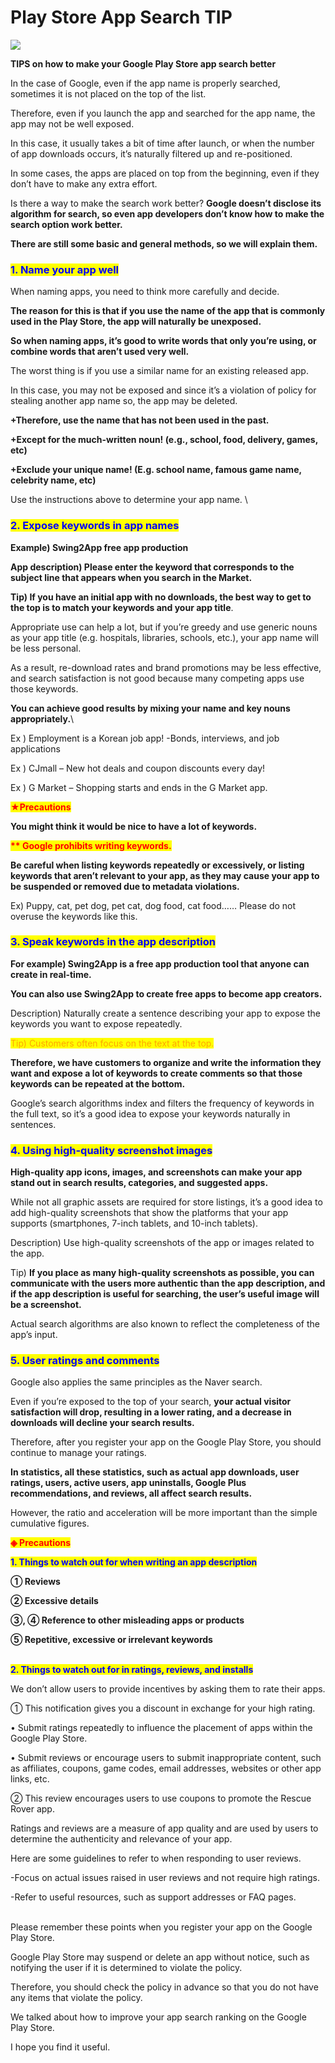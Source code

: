 # Play Store App Search TIP

![](https://support.swing2app.com/wp-content/uploads/2018/09/search\_tip.png)

**TIPS on how to make your Google Play Store app search better**

In the case of Google, even if the app name is properly searched, sometimes it is not placed on the top of the list.&#x20;

Therefore, even if you launch the app and searched for the app name, the app may not be well exposed.

In this case, it usually takes a bit of time after launch, or when the number of app downloads occurs, it’s naturally filtered up and re-positioned.

In some cases, the apps are placed on top from the beginning, even if they don’t have to make any extra effort.&#x20;

Is there a way to make the search work better? **Google doesn’t disclose its algorithm for search, so even app developers don’t know how to make the search option work better.**&#x20;

**There are still some basic and general methods, so we will explain them.**&#x20;

### &#x20;<mark style="color:blue;">**1. Name your app well**</mark>

When naming apps, you need to think more carefully and decide.

**The reason for this is that if you use the name of the app that is commonly used in the Play Store, the app will naturally be unexposed.**

**So when naming apps, it’s good to write words that only you’re using, or combine words that aren’t used very well.**

The worst thing is if you use a similar name for an existing released app.

In this case, you may not be exposed and since it’s a violation of policy for stealing another app name so, the app may be deleted.

**+Therefore, use the name that has not been used in the past.**

**+Except for the much-written noun! (e.g., school, food, delivery, games, etc)**

**+Exclude your unique name! (E.g. school name, famous game name, celebrity name, etc)** &#x20;

Use the instructions above to determine your app name. \


&#x20;

### <mark style="color:blue;">**2. Expose keywords in app names**</mark>

**Example) Swing2App free app production**

**App description) Please enter the keyword that corresponds to the subject line that appears when you search in the Market.**

**Tip) If you have an initial app with no downloads, the best way to get to the top is to match your keywords and your app title**.

Appropriate use can help a lot, but if you’re greedy and use generic nouns as your app title (e.g. hospitals, libraries, schools, etc.), your app name will be less personal.&#x20;

As a result, re-download rates and brand promotions may be less effective, and search satisfaction is not good because many competing apps use those keywords.&#x20;

**You can achieve good results by mixing your name and key nouns appropriately.**\


Ex ) Employment is a Korean job app! -Bonds, interviews, and job applications

Ex ) CJmall – New hot deals and coupon discounts every day!

Ex ) G Market – Shopping starts and ends in the G Market app.

<mark style="color:red;">**★Precautions**</mark>

**You might think it would be nice to have a lot of keywords.**&#x20;

<mark style="color:red;">**\*\* Google prohibits writing keywords.**</mark>&#x20;

**Be careful when listing keywords repeatedly or excessively, or listing keywords that aren’t relevant to your app, as they may cause your app to be suspended or removed due to metadata violations.**

Ex) Puppy, cat, pet dog, pet cat, dog food, cat food…… Please do not overuse the keywords like this.



### <mark style="color:blue;">**3. Speak keywords in the app description**</mark>

**For example) Swing2App is a free app production tool that anyone can create in real-time.**

**You can also use Swing2App to create free apps to become app creators.**

Description) Naturally create a sentence describing your app to expose the keywords you want to expose repeatedly.

<mark style="color:orange;">Tip) Customers often focus on the text at the top.</mark>&#x20;

**Therefore, we have customers to organize and write the information they want and expose a lot of keywords to create comments so that those keywords can be repeated at the bottom.**&#x20;

Google’s search algorithms index and filters the frequency of keywords in the full text, so it’s a good idea to expose your keywords naturally in sentences.



### <mark style="color:blue;">**4. Using high-quality screenshot images**</mark>

**High-quality app icons, images, and screenshots can make your app stand out in search results, categories, and suggested apps.**

While not all graphic assets are required for store listings, it’s a good idea to add high-quality screenshots that show the platforms that your app supports (smartphones, 7-inch tablets, and 10-inch tablets).

Description) Use high-quality screenshots of the app or images related to the app.

Tip) **If you place as many high-quality screenshots as possible, you can communicate with the users more authentic than the app description, and if the app description is useful for searching, the user’s useful image will be a screenshot.**

Actual search algorithms are also known to reflect the completeness of the app’s input.

&#x20;

### <mark style="color:blue;">**5. User ratings and comments**</mark>

Google also applies the same principles as the Naver search.

Even if you’re exposed to the top of your search, **your actual visitor satisfaction will drop, resulting in a lower rating, and a decrease in downloads will decline your search results.**

Therefore, after you register your app on the Google Play Store, you should continue to manage your ratings.&#x20;

**In statistics, all these statistics, such as actual app downloads, user ratings, users, active users, app uninstalls, Google Plus recommendations, and reviews, all affect search results.**

However, the ratio and acceleration will be more important than the simple cumulative figures.





<mark style="color:red;">**◈ Precautions**</mark>

<mark style="color:blue;">**1. Things to watch out for when writing an app description**</mark>

**① Reviews**

**② Excessive details**

**③, ④ Reference to other misleading apps or products**

**⑤ Repetitive, excessive or irrelevant keywords**

&#x20;

\
<mark style="color:blue;">**2.  Things to watch out for in ratings, reviews, and installs**</mark>

We don’t allow users to provide incentives by asking them to rate their apps.

① This notification gives you a discount in exchange for your high rating.

• Submit ratings repeatedly to influence the placement of apps within the Google Play Store.

• Submit reviews or encourage users to submit inappropriate content, such as affiliates, coupons, game codes, email addresses, websites or other app links, etc.

&#x20;

② This review encourages users to use coupons to promote the Rescue Rover app.

Ratings and reviews are a measure of app quality and are used by users to determine the authenticity and relevance of your app.&#x20;

Here are some guidelines to refer to when responding to user reviews.

\-Focus on actual issues raised in user reviews and not require high ratings.

\-Refer to useful resources, such as support addresses or FAQ pages.



\
Please remember these points when you register your app on the Google Play Store.&#x20;

Google Play Store may suspend or delete an app without notice, such as notifying the user if it is determined to violate the policy.

Therefore, you should check the policy in advance so that you do not have any items that violate the policy.

We talked about how to improve your app search ranking on the Google Play Store.&#x20;

I hope you find it useful.
